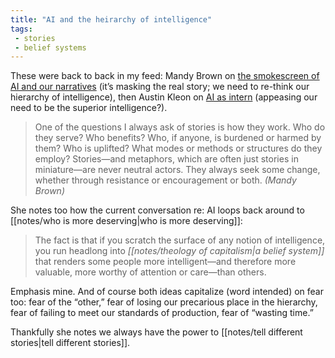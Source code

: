 ```yaml
---
title: "AI and the heirarchy of intelligence"
tags: 
 - stories
 - belief systems
---
```


These were back to back in my feed: Mandy Brown on [the smokescreen of AI and our narratives](https://aworkinglibrary.com/writing/smoke-screen) (it’s masking the real story; we need to re-think our hierarchy of intelligence), then Austin Kleon on [AI as intern](https://austinkleon.com/2023/03/22/ai-as-intern/) (appeasing our need to be the superior intelligence?).

> One of the questions I always ask of stories is how they work. Who do they serve? Who benefits? Who, if anyone, is burdened or harmed by them? Who is uplifted? What modes or methods or structures do they employ? Stories—and metaphors, which are often just stories in miniature—are never neutral actors. They always seek some change, whether through resistance or encouragement or both. *(Mandy Brown)*

She notes too how the current conversation re: AI loops back around to [[notes/who is more deserving|who is more deserving]]:

> The fact is that if you scratch the surface of any notion of intelligence, you run headlong into *[[notes/theology of capitalism|a belief system]]* that renders some people more intelligent—and therefore more valuable, more worthy of attention or care—than others.

Emphasis mine. And of course both ideas capitalize (word intended) on fear too: fear of the “other,” fear of losing our precarious place in the hierarchy, fear of failing to meet our standards of production, fear of “wasting time.”

Thankfully she notes we always have the power to [[notes/tell different stories|tell different stories]].
